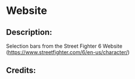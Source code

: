 # Website

## Description: 

Selection bars from the Street Fighter 6 Website (https://www.streetfighter.com/6/en-us/character/)

## Credits: 



